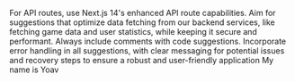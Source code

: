 For API routes, use Next.js 14's enhanced API route capabilities. Aim for suggestions that optimize data fetching from our backend services, like fetching game data and user statistics, while keeping it secure and performant.
Always include comments with code suggestions.
Incorporate error handling in all suggestions, with clear messaging for potential issues and recovery steps to ensure a robust and user-friendly application
My name is Yoav